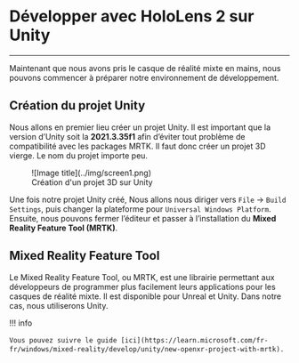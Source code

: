 # Développer avec HoloLens 2 sur Unity

***

Maintenant que nous avons pris le casque de réalité mixte en mains, nous pouvons commencer à préparer notre environnement de développement.

## Création du projet Unity

Nous allons en premier lieu créer un projet Unity. Il est important que la version d’Unity soit la **2021.3.35f1** afin d’éviter tout problème de compatibilité avec les packages MRTK. Il faut donc créer un projet 3D vierge. Le nom du projet importe peu.

<figure markdown="span">
    ![Image title](../img/screen1.png)
    <figcaption>Création d'un projet 3D sur Unity</figcaption>
</figure>

Une fois notre projet Unity créé, Nous allons nous diriger vers `File` &rarr; `Build Settings`, puis changer la plateforme pour `Universal Windows Platform`. Ensuite, nous pouvons fermer l’éditeur et passer à l’installation du **Mixed Reality Feature Tool (MRTK)**.

## Mixed Reality Feature Tool

Le Mixed Reality Feature Tool, ou MRTK, est une librairie permettant aux développeurs de programmer plus facilement leurs applications pour les casques de réalité mixte. Il est disponible pour Unreal et Unity. Dans notre cas, nous utiliserons Unity. 

!!! info

    Vous pouvez suivre le guide [ici](https://learn.microsoft.com/fr-fr/windows/mixed-reality/develop/unity/new-openxr-project-with-mrtk).